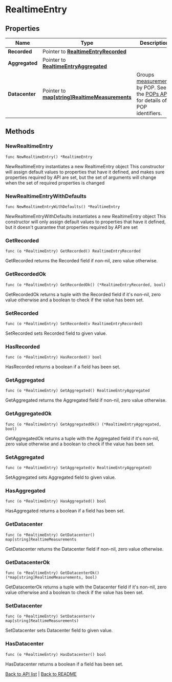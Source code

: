 # RealtimeEntry

## Properties

Name | Type | Description | Notes
------------ | ------------- | ------------- | -------------
**Recorded** | Pointer to [**RealtimeEntryRecorded**](RealtimeEntryRecorded.md) |  | [optional] 
**Aggregated** | Pointer to [**RealtimeEntryAggregated**](RealtimeEntryAggregated.md) |  | [optional] 
**Datacenter** | Pointer to [**map[string]RealtimeMeasurements**](RealtimeMeasurements.md) | Groups [measurements](#measurements-data-model) by POP. See the [POPs API](https://www.fastly.com/documentation/reference/api/utils/pops/) for details of POP identifiers. | [optional] 

## Methods

### NewRealtimeEntry

`func NewRealtimeEntry() *RealtimeEntry`

NewRealtimeEntry instantiates a new RealtimeEntry object
This constructor will assign default values to properties that have it defined,
and makes sure properties required by API are set, but the set of arguments
will change when the set of required properties is changed

### NewRealtimeEntryWithDefaults

`func NewRealtimeEntryWithDefaults() *RealtimeEntry`

NewRealtimeEntryWithDefaults instantiates a new RealtimeEntry object
This constructor will only assign default values to properties that have it defined,
but it doesn't guarantee that properties required by API are set

### GetRecorded

`func (o *RealtimeEntry) GetRecorded() RealtimeEntryRecorded`

GetRecorded returns the Recorded field if non-nil, zero value otherwise.

### GetRecordedOk

`func (o *RealtimeEntry) GetRecordedOk() (*RealtimeEntryRecorded, bool)`

GetRecordedOk returns a tuple with the Recorded field if it's non-nil, zero value otherwise
and a boolean to check if the value has been set.

### SetRecorded

`func (o *RealtimeEntry) SetRecorded(v RealtimeEntryRecorded)`

SetRecorded sets Recorded field to given value.

### HasRecorded

`func (o *RealtimeEntry) HasRecorded() bool`

HasRecorded returns a boolean if a field has been set.

### GetAggregated

`func (o *RealtimeEntry) GetAggregated() RealtimeEntryAggregated`

GetAggregated returns the Aggregated field if non-nil, zero value otherwise.

### GetAggregatedOk

`func (o *RealtimeEntry) GetAggregatedOk() (*RealtimeEntryAggregated, bool)`

GetAggregatedOk returns a tuple with the Aggregated field if it's non-nil, zero value otherwise
and a boolean to check if the value has been set.

### SetAggregated

`func (o *RealtimeEntry) SetAggregated(v RealtimeEntryAggregated)`

SetAggregated sets Aggregated field to given value.

### HasAggregated

`func (o *RealtimeEntry) HasAggregated() bool`

HasAggregated returns a boolean if a field has been set.

### GetDatacenter

`func (o *RealtimeEntry) GetDatacenter() map[string]RealtimeMeasurements`

GetDatacenter returns the Datacenter field if non-nil, zero value otherwise.

### GetDatacenterOk

`func (o *RealtimeEntry) GetDatacenterOk() (*map[string]RealtimeMeasurements, bool)`

GetDatacenterOk returns a tuple with the Datacenter field if it's non-nil, zero value otherwise
and a boolean to check if the value has been set.

### SetDatacenter

`func (o *RealtimeEntry) SetDatacenter(v map[string]RealtimeMeasurements)`

SetDatacenter sets Datacenter field to given value.

### HasDatacenter

`func (o *RealtimeEntry) HasDatacenter() bool`

HasDatacenter returns a boolean if a field has been set.


[Back to API list](../README.md#documentation-for-api-endpoints) | [Back to README](../README.md)

